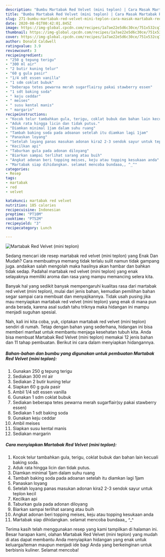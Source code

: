 ```yaml
---
description: "Bumbu Martabak Red Velvet (mini teplon) | Cara Masak Martabak Red Velvet (mini teplon) Yang Enak Dan Lezat"
title: "Bumbu Martabak Red Velvet (mini teplon) | Cara Masak Martabak Red Velvet (mini teplon) Yang Enak Dan Lezat"
slug: 271-bumbu-martabak-red-velvet-mini-teplon-cara-masak-martabak-red-velvet-mini-teplon-yang-enak-dan-lezat
date: 2020-08-01T00:42:01.845Z
image: https://img-global.cpcdn.com/recipes/1a7ae22e5d6c30ce/751x532cq70/martabak-red-velvet-mini-teplon-foto-resep-utama.jpg
thumbnail: https://img-global.cpcdn.com/recipes/1a7ae22e5d6c30ce/751x532cq70/martabak-red-velvet-mini-teplon-foto-resep-utama.jpg
cover: https://img-global.cpcdn.com/recipes/1a7ae22e5d6c30ce/751x532cq70/martabak-red-velvet-mini-teplon-foto-resep-utama.jpg
author: Donald Caldwell
ratingvalue: 3.9
reviewcount: 3
recipeingredient:
- "250 g tepung terigu"
- "300 ml air"
- "2 butir kuning telur"
- "60 g gula pasir"
- "1/4 sdt essen vanilla"
- "1 sdm coklat bubuk"
- "beberapa tetes pewarna merah sugarflairsy pakai stawberry essen"
- "1 sdt baking soda"
- " keju ceddar"
- " meises"
- " susu kental manis"
- " margarin"
recipeinstructions:
- "Kocok telur tambahkan gula, terigu, coklat bubuk dan bahan lain kecuali baking soda."
- "Aduk rata hingga licin dan tidak putus."
- "Diamkan minimal 1jam dalam suhu ruang"
- "Tambah baking soda pada adoanan setelah itu diamkan lagi 1jam"
- "Panaskan loyang"
- "Setelah loyang panas masukan adonan kira2 2-3 sendok sayur untuk teplon kecil"
- "Kecilkan api"
- "Taburkan gula pada adonan diloyang"
- "Biarkan sampai terlihat sarang atau buih"
- "Angkat adonan beri topping meises, keju atau topping kesukaan anda"
- "Martabak siap dihidangkan. selamat mencoba bundaaa,, ^_^"
categories:
- Resep
tags:
- martabak
- red
- velvet

katakunci: martabak red velvet 
nutrition: 185 calories
recipecuisine: Indonesian
preptime: "PT10M"
cooktime: "PT52M"
recipeyield: "3"
recipecategory: Lunch

---
```



![Martabak Red Velvet (mini teplon)](https://img-global.cpcdn.com/recipes/1a7ae22e5d6c30ce/751x532cq70/martabak-red-velvet-mini-teplon-foto-resep-utama.jpg)

Sedang mencari ide resep martabak red velvet (mini teplon) yang Enak Dan Mudah? Cara membuatnya memang tidak terlalu sulit namun tidak gampang juga. andaikan salah mengolah maka hasilnya akan hambar dan bahkan tidak sedap. Padahal martabak red velvet (mini teplon) yang enak selayaknya memiliki aroma dan rasa yang mampu memancing selera kita.



Banyak hal yang sedikit banyak mempengaruhi kualitas rasa dari martabak red velvet (mini teplon), mulai dari jenis bahan, kemudian pemilihan bahan segar sampai cara membuat dan menyajikannya. Tidak usah pusing jika mau menyiapkan martabak red velvet (mini teplon) yang enak di mana pun anda berada, karena asal sudah tahu triknya maka hidangan ini mampu menjadi suguhan spesial.


Nah, kali ini kita coba, yuk, ciptakan martabak red velvet (mini teplon) sendiri di rumah. Tetap dengan bahan yang sederhana, hidangan ini bisa memberi manfaat untuk membantu menjaga kesehatan tubuh kita. Anda bisa membuat Martabak Red Velvet (mini teplon) memakai 12 jenis bahan dan 11 tahap pembuatan. Berikut ini cara dalam menyiapkan hidangannya.

<!--inarticleads1-->

##### Bahan-bahan dan bumbu yang digunakan untuk pembuatan Martabak Red Velvet (mini teplon):

1. Gunakan 250 g tepung terigu
1. Sediakan 300 ml air
1. Sediakan 2 butir kuning telur
1. Siapkan 60 g gula pasir
1. Ambil 1/4 sdt essen vanilla
1. Gunakan 1 sdm coklat bubuk
1. Sediakan beberapa tetes pewarna merah sugarflair(sy pakai stawberry essen)
1. Sediakan 1 sdt baking soda
1. Gunakan  keju ceddar
1. Ambil  meises
1. Siapkan  susu kental manis
1. Sediakan  margarin




<!--inarticleads2-->

##### Cara menyiapkan Martabak Red Velvet (mini teplon):

1. Kocok telur tambahkan gula, terigu, coklat bubuk dan bahan lain kecuali baking soda.
1. Aduk rata hingga licin dan tidak putus.
1. Diamkan minimal 1jam dalam suhu ruang
1. Tambah baking soda pada adoanan setelah itu diamkan lagi 1jam
1. Panaskan loyang
1. Setelah loyang panas masukan adonan kira2 2-3 sendok sayur untuk teplon kecil
1. Kecilkan api
1. Taburkan gula pada adonan diloyang
1. Biarkan sampai terlihat sarang atau buih
1. Angkat adonan beri topping meises, keju atau topping kesukaan anda
1. Martabak siap dihidangkan. selamat mencoba bundaaa,, ^_^




Terima kasih telah menggunakan resep yang kami tampilkan di halaman ini. Besar harapan kami, olahan Martabak Red Velvet (mini teplon) yang mudah di atas dapat membantu Anda menyiapkan hidangan yang enak untuk keluarga/teman maupun menjadi ide bagi Anda yang berkeinginan untuk berbisnis kuliner. Selamat mencoba!
